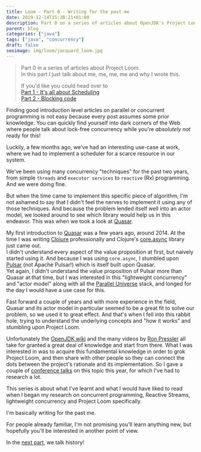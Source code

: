 ```yaml
---
title: Loom - Part 0 - Writing for the past me
date: 2019-12-14T15:38:21+01:00
description: Part 0 on a series of articles about OpenJDK's Project Loom
parent: blog
categories: ["java"]
tags: ["java", "concurrency"]
draft: false
seoimage: img/loom/jacquard_loom.jpg
---
```


> Part 0 in a series of articles about Project Loom.  
> In this part I just talk about me, me, me, me and why I wrote this.
>
> If you'd like you could head over to  
> [Part 1 - It's all about Scheduling][part-1]  
> [Part 2 - Blocking code][part-2]

Finding good introduction level articles on parallel or concurrent programming is not easy because every post assumes
some prior knowledge. You can quickly find yourself into dark corners of the Web where people talk about lock-free
concurrency while you're _absolutely not_ ready for this!

Luckily, a few months ago, we've had an interesting use-case at work, where we had to implement a scheduler for a scarce
resource in our system.

We've been using many concurrency "techniques" for the past two years, from simple `threads` and `executor services`
to `reactive` (Rx) programming. And we were doing fine.

But when the time came to implement this specific piece of algorithm, I'm not ashamed to say that I didn't feel the
nerves to implement it using any of those techniques. And because the problem lended itself well into an actor model,
we looked around to see which library would help us in this endeavor. This was when we took a look at [Quasar].

My first introduction to [Quasar] was a few years ago, around 2014. At the time I was writing [Clojure] professionally
and Clojure's [core.async] library just came out.  
I didn't understand every aspect of the value proposition at first, but naively started using it.
And because I was using `core.async`, I stumbled upon [Pulsar] (not Apache Pulsar!) which is itself built upon Quasar.  
Yet again, I didn't understand the value proposition of Pulsar more than Quasar at that time, but I was interested
in this "lightweight concurrency" and "actor model" along with all the [Parallel Universe][puniverse] stack, and longed
for the day I would have a use case for this.

Fast forward a couple of years and with more experience in the field, Quasar and its actor model in particular seemed
to be a great fit to solve our problem, so we used it to great effect. And that's when I fell into this rabbit hole,
trying to understand the underlying concepts and "how it works" and stumbling upon Project Loom.

Unfortunately the [OpenJDK wiki][wiki] and the many videos by [Ron Pressler] all take for granted a great deal of
knowledge and start from there. What I was interested in was to acquire this fundamental knowledge in order to grok
Project Loom, and then share with other people so they can connect the dots between the project's rationale and its
implementation. So I gave a couple of [conference talks][talks] on this topic this year, for which I've had to research
a lot.

This series is about what I've learnt and what I would have liked to read when I began my research on concurrent
programming, Reactive Streams, lightweight concurrency and Project Loom specifically.  

I'm basically writing for the past me.

For people already familiar, I'm not promising you'll learn anything new, but hopefully you'll be interested in
another point of view.

In the [next part][part-1], we talk history!

[part-1]: ../loom-part-1-scheduling
[part-2]: ../loom-part-2-blocking
[Quasar]: https://docs.paralleluniverse.co/quasar/
[Clojure]: https://clojure.org/
[core.async]: https://clojure.org/news/2013/06/28/clojure-clore-async-channels
[Pulsar]: https://docs.paralleluniverse.co/pulsar/
[puniverse]: http://www.paralleluniverse.co/
[talks]: https://talks.arnaudbos.com/
[Ron Pressler]: https://twitter.com/pressron
[wiki]: https://wiki.openjdk.java.net/display/loom/Main